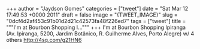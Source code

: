 
+++
author = "Jaydson Gomes"
categories = ["tweet"]
date = "Sat Mar 12 17:49:53 +0000 2011"
draft = false
image = "{TWEET_IMAGE}"
slug = "0dcf4d2af453c91b01d2d21c42573fa48f226ed7"
tags = ["tweet"]
title = """I'm at Bourbon Shopping I..."""
+++
I'm at Bourbon Shopping Ipiranga (Av. Ipiranga, 5200, Jardim Botânico, R. Guilherme Alves, Porto Alegre) w/ 4 others http://4sq.com/g21HN6
